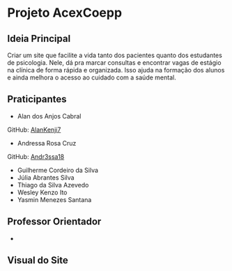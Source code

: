 # Projeto AcexCoepp
## Ideia Principal
Criar um site que facilite a vida tanto dos pacientes quanto dos estudantes de psicologia. Nele, dá pra marcar consultas e encontrar vagas de estágio na clínica de forma rápida e organizada. Isso ajuda na formação dos alunos e ainda melhora o acesso ao cuidado com a saúde mental.
## Praticipantes
* Alan dos Anjos Cabral

GitHub: [AlanKenji7](https://github.com/AlanKenji7)
* Andressa Rosa Cruz

GitHub: [Andr3ssa18](https://github.com/Andr3ssa18)
* Guilherme Cordeiro da Silva
* Júlia Abrantes Silva
* Thiago da Silva Azevedo
* Wesley Kenzo Ito
* Yasmin Menezes Santana

## Professor Orientador
*

## Visual do Site


